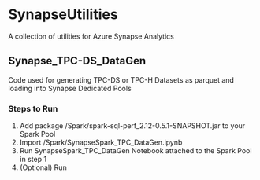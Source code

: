 # SynapseUtilities
A collection of utilities for Azure Synapse Analytics

## Synapse_TPC-DS_DataGen
Code used for generating TPC-DS or TPC-H Datasets as parquet and loading into Synapse Dedicated Pools

### Steps to Run
1. Add package /Spark/spark-sql-perf_2.12-0.5.1-SNAPSHOT.jar to your Spark Pool
1. Import /Spark/SynapseSpark_TPC_DataGen.ipynb
1. Run SynapseSpark_TPC_DataGen Notebook attached to the Spark Pool in step 1
1. (Optional) Run 
